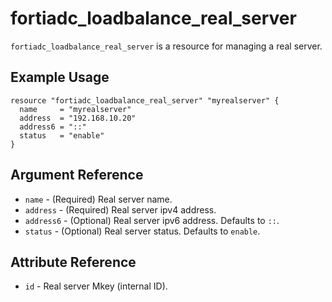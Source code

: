 # fortiadc_loadbalance_real_server

`fortiadc_loadbalance_real_server` is a resource for managing a real server.

## Example Usage

```hcl
resource "fortiadc_loadbalance_real_server" "myrealserver" {
  name     = "myrealserver"
  address  = "192.168.10.20"
  address6 = "::"
  status   = "enable"
}
```

## Argument Reference

* `name` - (Required) Real server name.
* `address` - (Required) Real server ipv4 address.
* `address6` - (Optional) Real server ipv6 address. Defaults to `::`.
* `status` - (Optional) Real server status. Defaults to `enable`.

## Attribute Reference

* `id` - Real server Mkey (internal ID).